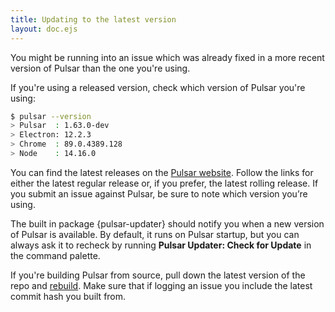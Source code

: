 ```yaml
---
title: Updating to the latest version
layout: doc.ejs
---
```


You might be running into an issue which was already fixed in a more recent
version of Pulsar than the one you're using.

If you're using a released version, check which version of Pulsar you're using:

```sh
$ pulsar --version
> Pulsar  : 1.63.0-dev
> Electron: 12.2.3
> Chrome  : 89.0.4389.128
> Node    : 14.16.0
```

You can find the latest releases on the [Pulsar website](https://pulsar-edit.dev/download.html). Follow the links for either the latest regular release or, if you prefer, the latest rolling release. If you submit an issue against Pulsar, be sure to note which version you’re using.

The built in package {pulsar-updater} should notify you when a new version of Pulsar is available. By default, it runs on Pulsar startup, but you can always ask it to recheck by running **Pulsar Updater: Check for Update** in the command palette.

If you're building Pulsar from source, pull down the latest version of the repo and [rebuild](/contributing-to-pulsar/building-pulsar). Make sure that if logging an issue you include the latest commit hash you built from.
